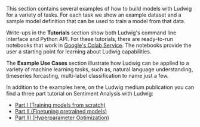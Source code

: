 This section contains several examples of how to build models with Ludwig for a variety of tasks.
For each task we show an example dataset and a sample model definition that can be used to train a model from that data.

Write-ups in the **Tutorials** section show both Ludwig's command line interface and Python API.  For these tutorials, there are ready-to-run notebooks that work in [Google's Colab Service](https://colab.research.google.com/).  The notebooks provide the user a starting point for learning about Ludwig capabilities.

The **Example Use Cases** section illustrate how Ludwig can be applied to a variety of machine learning tasks, such as, natural language understanding, timeseries forcasting, multi-label classification to name just a few.

In addition to the examples here, on the Ludwig medium publication you can find a three part tutorial on Sentiment Analysis with Ludwig:

- [Part I (Training models from scratch)](https://medium.com/ludwig-ai/the-complete-guide-to-sentiment-analysis-with-ludwig-part-i-65a9e6bc054e?source=friends_link&sk=420a8859340d40a8f36963bd0fa4d808)
- [Part II (Finetuning pretrained models)](https://medium.com/ludwig-ai/the-complete-guide-to-sentiment-analysis-with-ludwig-part-ii-d9f3952a06c6?source=friends_link&sk=188e650703aed70f138cc990049f051e)
- [Part III (Hyperparameter Optimization)](https://medium.com/ludwig-ai/hyperparameter-optimization-with-ludwig-6e31272e43fb?source=friends_link&sk=0bc7eac913a5c529b17e8352ae278bd8)
